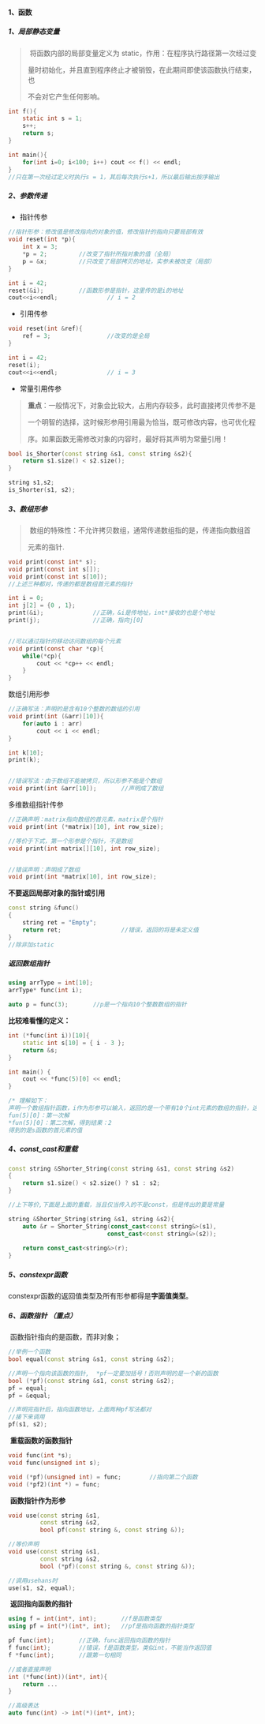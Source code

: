 #### 1、函数

##### 1、局部静态变量 

> ​	将函数内部的局部变量定义为 static，作用：在程序执行路径第一次经过变
>
> 量时初始化，并且直到程序终止才被销毁，在此期间即使该函数执行结束，也
>
> 不会对它产生任何影响。

```c
int f(){
    static int s = 1;
    s++;
    return s;
}

int main(){
    for(int i=0; i<100; i++) cout << f() << endl;
}
//只在第一次经过定义时执行s = 1，其后每次执行s+1，所以最后输出按序输出
```



##### 2、参数传递

- 指针传参

```c
//指针形参：修改值是修改指向的对象的值，修改指针的指向只要局部有效
void reset(int *p){
    int x = 3;
    *p = 2;			//改变了指针所指对象的值（全局）
    p = &x;			//只改变了局部拷贝的地址，实参未被改变（局部）
}

int i = 42;
reset(&i);			//函数形参是指针，这里传的是i的地址
cout<<i<<endl;    			// i = 2
```

- 引用传参

```c
void reset(int &ref){
    ref = 3;				//改变的是全局
}

int i = 42;
reset(i);
cout<<i<<endl;				// i = 3
```

- 常量引用传参

> **重点**：一般情况下，对象会比较大，占用内存较多，此时直接拷贝传参不是
>
> 一个明智的选择，这时候形参用引用最为恰当，既可修改内容，也可优化程
>
> 序。如果函数无需修改对象的内容时，最好将其声明为常量引用！

```cpp
bool is_Shorter(const string &s1, const string &s2){
    return s1.size() < s2.size();
}

string s1,s2;
is_Shorter(s1, s2);
```





##### 3、数组形参

> ​	数组的特殊性：不允许拷贝数组，通常传递数组指的是，传递指向数组首
>
> 元素的指针.

```c
void print(const int* s);
void print(const int s[]);
void print(const int s[10]);
//上述三种都对，传递的都是数组首元素的指针

int i = 0;
int j[2] = {0 , 1};
print(&i);				//正确，&i是传地址，int*接收的也是个地址
print(j);				//正确，指向j[0]


//可以通过指针的移动访问数组的每个元素
void print(const char *cp){
    while(*cp){
        cout << *cp++ << endl;
    }
}
```

数组引用形参

```cpp
//正确写法：声明的是含有10个整数的数组的引用
void print(int (&arr)[10]){
    for(auto i : arr)
        cout << i << endl;
}

int k[10];
print(k);


//错误写法：由于数组不能被拷贝，所以形参不能是个数组
void print(int &arr[10]);		//声明成了数组
```

多维数组指针传参

```cpp
//正确声明：matrix指向数组的首元素，matrix是个指针
void print(int (*matrix)[10], int row_size);

//等价于下式，第一个形参是个指针，不是数组
void print(int matrix[][10], int row_size);


//错误声明：声明成了数组
void print(int *matrix[10], int row_size);
```



**不要返回局部对象的指针或引用**

```cpp
const string &func()
{
    string ret = "Empty";
    return ret;					//错误，返回的将是未定义值
}
//除非加static
```



##### 返回数组指针

```cpp
using arrType = int[10];
arrType* func(int i);

auto p = func(3);		//p是一个指向10个整数数组的指针
```

**比较难看懂的定义：**

```cpp
int (*func(int i))[10]{
    static int s[10] = { i - 3 };
    return &s;
}

int main() {
    cout << *func(5)[0] << endl;
}

/* 理解如下：
声明一个数组指针函数，i作为形参可以输入，返回的是一个带有10个int元素的数组的指针，这个指针是首地址的地址
fun(5)[0]：第一次解
*fun(5)[0]：第二次解，得到结果：2
得到的是s函数的首元素的值 	
```



##### 4、const_cast和重载

```cpp
const string &Shorter_String(const string &s1, const string &s2)
{
    return s1.size() < s2.size() ? s1 : s2;
}

//上下等价,下面是上面的重载，当且仅当传入的不是const，但是传出的要是常量

string &Shorter_String(string &s1, string &s2){
    auto &r = Shorter_String(const_cast<const string&>(s1),
                            const_cast<const string&>(s2));
    
    return const_cast<string&>(r);
}
```



##### 5、constexpr函数

​	constexpr函数的返回值类型及所有形参都得是**字面值类型**。



##### 6、函数指针 （重点）

​	函数指针指向的是函数，而非对象；

```cpp
//举例一个函数
bool equal(const string &s1, const string &s2);

//声明一个指向该函数的指针,  *pf一定要加括号！否则声明的是一个新的函数
bool (*pf)(const string &s1, const string &s2);
pf = equal;
pf = &equal;

//声明完指针后，指向函数地址，上面两种pf写法都对
//接下来调用
pf(s1, s2);
```

​	**重载函数的函数指针**

```cpp
void func(int *s);
void func(unsigned int s);

void (*pf)(unsigned int) = func; 		//指向第二个函数
void (*pf2)(int *) = func;
```

​	**函数指针作为形参**

```cpp
void use(const string &s1, 
         const string &s2, 
         bool pf(const string &, const string &));

//等价声明
void use(const string &s1, 
         const string &s2, 
         bool (*pf)(const string &, const string &));

//调用usehans时
use(s1, s2, equal);
```

​	**返回指向函数的指针**

```cpp
using f = int(int*, int);		//f是函数类型
using pf = int(*)(int*, int);	//pf是指向函数的指针类型

pf func(int);		//正确，func返回指向函数的指针
f func(int);		//错误，f是函数类型，类似int，不能当作返回值
f *func(int);		//跟第一句相同

//或者直接声明
int (*func(int))(int*, int){
    return ...
}

//高级表达
auto func(int) -> int(*)(int*, int);
```







